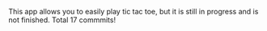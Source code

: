 This app allows you to easily play tic tac toe, but it is still in progress and is not finished.
Total 17 commmits!
